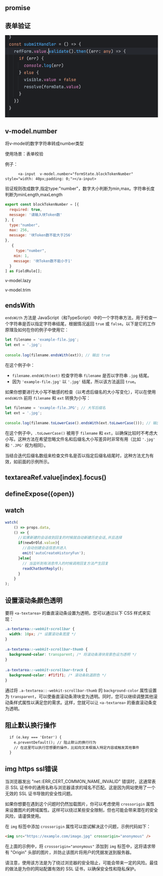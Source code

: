 ## promise



## 表单验证

![image-20240618163110789](img/image-20240618163110789.png)

## v-model.number

将v-model的数字字符串转成number类型

使用场景：表单校验

例子：

```vue
      <a-input  v-model.number="formState.blockTokenNumber" style="width: 40px;padding: 0;"></a-input>
```

验证规则改成数字,指定type:"number"，数字大小判断为min,max。字符串长度判断为minLength,maxLength

```js
export const blockTokenNumber = [{
  required: true,
  message: '请输入块Token数'
}, {
  type:"number",
  max: 256,
  message: '块Token数不能大于256'
},
   {
     type:"number",
    min: 1,
    message: '块Token数不能小于1'
  }
] as FieldRule[];
```

v-model.lazy

v-model.trim

## endsWith

`endsWith` 方法是 JavaScript（和TypeScript）中的一个字符串方法，用于检查一个字符串是否以指定字符串结尾，根据情况返回 `true` 或 `false`。以下是它的工作原理及如何在你的例子中使用它：

```typescript
let filename = 'example-file.jpg';
let ext = '.jpg';

console.log(filename.endsWith(ext)); // 输出 true
```

在这个例子中：
- `filename.endsWith(ext)` 检查字符串 `filename` 是否以字符串 `.jpg` 结尾。
- 因为 `'example-file.jpg'` 以 `'.jpg'` 结尾，所以该方法返回 `true`。

如果你想要进行大小写不敏感的检查（以考虑后缀名的大小写变化），可以在使用 `endsWith` 前将 `filename` 和 `ext` 转换为小写：

```typescript
let filename = 'example-file.JPG'; // 大写后缀名
let ext = '.jpg';

console.log(filename.toLowerCase().endsWith(ext.toLowerCase())); // 输出 true
```

在这个例子中，`.toLowerCase()` 被用于 `filename` 和 `ext`，以确保比较时不考虑大小写。这种方法在希望忽略文件名和后缀名大小写差异时非常有用（比如 `'.jpg'` 和 `'.JPG'` 视为相同）。

当结合迭代后缀名数组来检查文件名是否以指定后缀名结尾时，这种方法尤为有效，如前面的示例所示。

## textareaRef.value[index].focus()

## defineExpose({open})

## watch

```js
watch(
    () => props.data,
    () => {
      //如果新建的会话收到回复的时候就自动新建历史会话,并且选择
      if(newOrOld.value){
        //自动创建会话信息并进入
        emit('autoCreateHistoryFun');
      }else{
        // 当监听到有消息传入的时候调用回复方法产生回复
        readChatbotReply();
      }
    }
);
```

## 设置滚动条颜色透明

要将 `<a-textarea>` 的垂直滚动条设置为透明，您可以通过以下 CSS 样式来实现：

```css
.a-textarea::-webkit-scrollbar {
  width: 10px; /* 设置滚动条宽度 */
}

.a-textarea::-webkit-scrollbar-thumb {
  background-color: transparent; /* 将滚动条滑块背景色设为透明 */
}

.a-textarea::-webkit-scrollbar-track {
  background-color: #f1f1f1; /* 滚动条轨道颜色 */
}
```

通过将 `.a-textarea::-webkit-scrollbar-thumb` 的 `background-color` 属性设置为 `transparent`，可以使垂直滚动条滑块变为透明。同时，您可以继续调整其他滚动条样式属性以满足您的需求。这样，您就可以让 `<a-textarea>` 的垂直滚动条变为透明。

## 阻止默认换行操作

```
  if (e.key === 'Enter') {
    e.preventDefault(); // 阻止默认的换行行为
    // 在这里可以执行您想要的操作，比如向文本框插入特定内容或触发其他事件
  }
```

## img https ssl错误

当浏览器发出 "net::ERR_CERT_COMMON_NAME_INVALID" 错误时，这通常表示 SSL 证书中的通用名称与浏览器请求的域名不匹配。这是因为网站使用了一个无效的 SSL 证书导致的安全性问题。

如果你想要在遇到这个问题时仍然加载图片，你可以考虑使用 `crossorigin` 属性来设置图片的跨域属性。这样可以绕过某些安全限制，但也可能会带来潜在的安全风险，请谨慎使用。

在 `img` 标签中添加 `crossorigin` 属性可以尝试解决这个问题，示例代码如下：

```html
<img src="https://example.com/image.jpg" crossorigin="anonymous" />
```

在上面的示例中，将 `crossorigin="anonymous"` 添加到 `img` 标签中，这将请求带有 "Origin" 头部的图片，并防止该图片将用户的凭据发送到服务器。

请注意，使用该方法是为了绕过浏览器的安全阻止，可能会带来一定的风险。最佳的做法是为你的网站配置有效的 SSL 证书，以确保安全性和隐私保护。